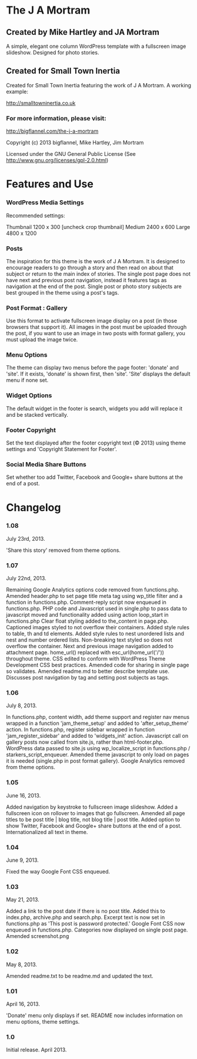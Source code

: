 # The J A Mortram

## Created by Mike Hartley and JA Mortram

A simple, elegant one column WordPress template with a fullscreen image slideshow. Designed for photo stories.

## Created for Small Town Inertia

Created for Small Town Inertia featuring the work of J A Mortram. A working example:

http://smalltowninertia.co.uk

### For more information, please visit:

http://bigflannel.com/the-j-a-mortram

Copyright (c) 2013 bigflannel, Mike Hartley, Jim Mortram

Licensed under the GNU General Public License
(See http://www.gnu.org/licenses/gpl-2.0.html)

# Features and Use

### WordPress Media Settings

Recommended settings:

Thumbnail 1200 x 300
[uncheck crop thumbnail]
Medium 2400 x 600
Large 4800 x 1200

### Posts

The inspiration for this theme is the work of J A Mortram. It is designed to encourage readers to go through a story and then read on about that subject or return to the main index of stories. The single post page does not have next and previous post navigation, instead it features tags as navigation at the end of the post. Single post or photo story subjects are best grouped in the theme using a post's tags.

### Post Format : Gallery

Use this format to activate fullscreen image display on a post (in those browsers that support it). All images in the post must be uploaded through the post, if you want to use an image in two posts with format gallery, you must upload the image twice.

### Menu Options

The theme can display two menus before the page footer: 'donate' and 'site'. If it exists, 'donate' is shown first, then 'site'. 'Site' displays the default menu if none set.

### Widget Options

The default widget in the footer is search, widgets you add will replace it and be stacked vertically.

### Footer Copyright

Set the text displayed after the footer copyright text (© 2013) using theme settings and 'Copyright Statement for Footer'.

### Social Media Share Buttons

Set whether too add Twitter, Facebook and Google+ share buttons at the end of a post.

# Changelog

### 1.08

July 23rd, 2013.

'Share this story' removed from theme options.

### 1.07

July 22nd, 2013.

Remaining Google Analytics options code removed from functions.php.
Amended header.php to set page title meta tag using wp_title filter and a function in functions.php.
Comment-reply script now enqueued in functions.php.
PHP code and Javascript used in single.php to pass data to javascript moved and functionality added using action loop_start in functions.php
Clear float styling added to the_content in page.php.
Captioned images styled to not overflow their containers.
Added style rules to table, th and td elements.
Added style rules to nest unordered lists and nest and number ordered lists.
Non-breaking text styled so does not overflow the container.
Next and previous image navigation added to attachment page.
home_url() replaced with esc_url(home_url('/')) throughout theme.
CSS edited to conform with WordPress Theme Development CSS best practices.
Amended code for sharing in single page so validates.
Amended readme.md to better describe template use. Discusses post navigation by tag and setting post subjects as tags.

### 1.06

July 8, 2013.

In functions.php, content width, add theme support and register nav menus wrapped in a function 'jam_theme_setup' and added to 'after_setup_theme' action.
In functions.php, register sidebar wrapped in function 'jam_register_sidebar' and added to 'widgets_init' action.
Javascript call on gallery posts now called from site.js, rather than html-footer.php.
WordPress data passed to site.js using wp_localize_script in functions.php / starkers_script_enqueuer.
Amended theme javascript to only load on pages it is needed (single.php in post format gallery).
Google Analytics removed from theme options.

### 1.05

June 16, 2013.

Added navigation by keystroke to fullscreen image slideshow.
Added a fullscreen icon on rollover to images that go fullscreen.
Amended all page titles to be post title | blog title, not blog title | post title.
Added option to show Twitter, Facebook and Google+ share buttons at the end of a post.
Internationalized all text in theme.

### 1.04

June 9, 2013.

Fixed the way Google Font CSS enqueued.

### 1.03

May 21, 2013.

Added a link to the post date if there is no post title. Added this to index.php, archive.php and search.php.
Excerpt text is now set in functions.php as 'This post is password protected.'
Google Font CSS now enqueued in functions.php.
Categories now displayed on single post page.
Amended screenshot.png

### 1.02

May 8, 2013.

Amended readme.txt to be readme.md and updated the text.

### 1.01

April 16, 2013.

'Donate' menu only displays if set.
README now includes information on menu options, theme settings.

### 1.0

Initial release. April 2013.
